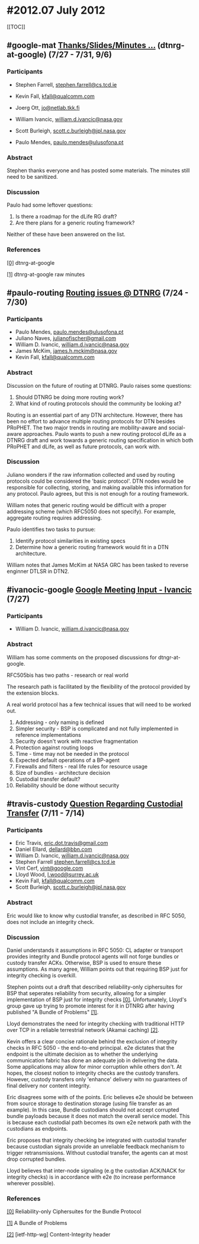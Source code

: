 # #2012.07 July 2012

[[TOC]]

## #google-mat [Thanks/Slides/Minutes ...](https://www.ietf.org/mail-archive/web/dtn-interest/current/msg04509.html) (dtnrg-at-google) (7/27 - 7/31, 9/6)

### Participants

* Stephen Farrell, stephen.farrell@cs.tcd.ie

* Kevin Fall, kfall@qualcomm.com

* Joerg Ott, jo@netlab.tkk.fi
* William Ivancic, william.d.ivancic@nasa.gov
* Scott Burleigh, scott.c.burleigh@jpl.nasa.gov
* Paulo Mendes, paulo.mendes@ulusofona.pt

### Abstract

Stephen thanks everyone and has posted some materials. The minutes still need to be sanitized.

### Discussion

Paulo had some leftover questions:

1. Is there a roadmap for the dLife RG draft?
2. Are there plans for a generic routing framework?

Neither of these have been answered on the list.

### References

[google-mat-0]: http://down.dsg.cs.tcd.ie/dtnrg-at-google-12 "dtnrg-at-google"
[[0]](http://down.dsg.cs.tcd.ie/dtnrg-at-google-12) dtnrg-at-google

[google-mat-1]: http://down.dsg.cs.tcd.ie/dtnrg-at-google-12/raw-mins.txt "dtnrg-at-google raw minutes"
[[1]](http://down.dsg.cs.tcd.ie/dtnrg-at-google-12/raw-mins.txt) dtnrg-at-google raw minutes

## #paulo-routing [Routing issues @ DTNRG](https://www.ietf.org/mail-archive/web/dtn-interest/current/msg04496.html) (7/24 - 7/30)

### Participants

* Paulo Mendes, paulo.mendes@ulusofona.pt
* Juliano Naves, julianofischer@gmail.com
* William D. Ivancic, william.d.ivancic@nasa.gov
* James McKim, james.h.mckim@nasa.gov
* Kevin Fall, kfall@qualcomm.com

### Abstract

Discussion on the future of routing at DTNRG. Paulo raises some questions:

1. Should DTNRG be doing more routing work?
2. What kind of routing protocols should the community be looking at?

Routing is an essential part of any DTN architecture. However, there has been no effort to advance multiple routing protocols for DTN besides PRoPHET. The two major trends in routing are mobility-aware and social-aware approaches. Paulo wants to push a new routing protocol dLife as a DTNRG draft and work towards a generic routing specification in which both PRoPHET and dLife, as well as future protocols, can work with.

### Discussion

Juliano wonders if the raw information collected and used by routing protocols could be considered the 'basic protocol'. DTN nodes would be responsible for collecting, storing, and making available this information for any protocol. Paulo agrees, but this is not enough for a routing framework.

William notes that generic routing would be difficult with a proper addressing scheme (which RFC5050 does not specify). For example, aggregate routing requires addressing.

Paulo identifies two tasks to pursue:

1. Identify protocol similarities in existing specs
2. Determine how a generic routing framework would fit in a DTN architecture.

William notes that James McKim at NASA GRC has been tasked to reverse enginner DTLSR in DTN2.


## #ivanocic-google [Google Meeting Input - Ivancic](https://www.ietf.org/mail-archive/web/dtn-interest/current/msg04507.html) (7/27)

### Participants

* William D. Ivancic, william.d.ivancic@nasa.gov

### Abstract

William has some comments on the proposed discussions for dtngr-at-google.

RFC505bis has two paths - research or real world

The research path is facilitated by the flexibility of the protocol provided by the extension blocks.

A real world protocol has a few technical issues that will need to be worked out.

1. Addressing - only naming is defined
2. Simpler security - BSP is complicated and not fully implemented in reference implementations
3. Security doesn't work with reactive fragmentation
4. Protection against routing loops
5. Time - time may not be needed in the protocol
6. Expected default operations of a BP-agent
7. Firewalls and filters - real life rules for resource usage
8. Size of bundles - architecture decision
9. Custodial transfer default?
10. Reliability should be done without security


## #travis-custody [Question Regarding Custodial Transfer](https://www.ietf.org/mail-archive/web/dtn-interest/current/msg04459.html) (7/11 - 7/14)

### Participants

* Eric Travis, eric.dot.travis@gmail.com
* Daniel Ellard, dellard@bbn.com
* William D. Ivancic, william.d.ivancic@nasa.gov
* Stephen Farrell stephen.farrell@cs.tcd.ie
* Vint Cerf, vint@google.com
* Lloyd Wood, l.wood@surrey.ac.uk
* Kevin Fall, kfall@qualcomm.com
* Scott Burleigh, scott.c.burleigh@jpl.nasa.gov

### Abstract

Eric would like to know why custodial transfer, as described in RFC 5050, does not include an integrity check.

### Discussion

Daniel understands it assumptions in RFC 5050: CL adapter or transport provides integrity and Bundle protocol agents will not forge bundles or custody transfer ACKs. Otherwise, BSP is used to ensure these assumptions. As many agree, William points out that requiring BSP just for integrity checking is overkill.

Stephen points out a draft that described reliability-only ciphersuites for BSP that seperates reliability from security, allowing for a simpler implementation of BSP just for integrity checks [[0]][travis-custody-0]. Unfortunately, Lloyd's group gave up trying to promote interest for it in DTNRG after having published "A Bundle of Problems" [[1]][travis-custody-1].

Lloyd demonstrates the need for integrity checking with traditional HTTP over TCP in a reliable terrestrial network (Akamai caching) [[2]][travis-custody-2]. 

Kevin offers a clear concise rationale behind the exclusion of integrity checks in RFC 5050 - the end-to-end principal. e2e dictates that the endpoint is the ultimate decision as to whether the underlying communication fabric has done an adequate job in delivering the data. Some applications may allow for minor corruption while others don't. At hopes, the closest notion to integrity checks are the custody transfers. However, custody transfers only 'enhance' delivery witn no guarantees of final delivery nor content integrity.

Eric disagrees some with of the points. Eric believes e2e should be between from source storage to destination storage (using file transfer as an example). In this case, Bundle custodians should not accept corrupted bundle payloads because it does not match the overall service model. This is because each custodial path becomes its own e2e network path with the custodians as endpoints.

Eric proposes that integrity checking be integrated with custodial transfer because custodian signals provide an unreliable feedback mechanism to trigger retransmissions. Without custodial transfer, the agents can at most drop corrupted bundles.

Lloyd believes that inter-node signaling (e.g the custodian ACK/NACK for integrity checks) is in accordance with e2e (to increase performance wherever possible).

### References

[travis-custody-0]: http://tools.ietf.org/html/draft-irtf-dtnrg-bundle-checksum-09 "Reliability-only Ciphersuites for the Bundle Protocol"
[[0]](http://tools.ietf.org/html/draft-irtf-dtnrg-bundle-checksum-09) Reliability-only Ciphersuites for the Bundle Protocol

[travis-custody-1]: http://personal.ee.surrey.ac.uk/Personal/L.Wood/publications/wood-ieee-aerospace-2009-bundle-problems.pdf "A Bundle of Problems"
[[1]](http://personal.ee.surrey.ac.uk/Personal/L.Wood/publications/wood-ieee-aerospace-2009-bundle-problems.pdf) A Bundle of Problems

[travis-custody-2]: http://lists.w3.org/Archives/Public/ietf-http-wg/2012JulSep/0134.html "[ietf-http-wg] Content-Integrity header"
[[2]](http://lists.w3.org/Archives/Public/ietf-http-wg/2012JulSep/0134.html) [ietf-http-wg] Content-Integrity header
